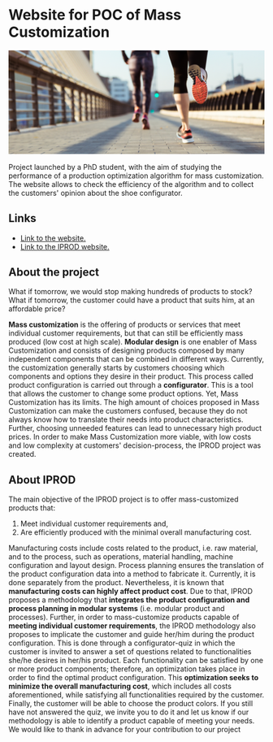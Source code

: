 # Website for POC of Mass Customization

![image](images/bg1-old2.jpg)

Project launched by a PhD student, with the aim of studying the performance of a production optimization algorithm for mass customization.
The website allows to check the efficiency of the algorithm and to collect the customers' opinion about the shoe configurator.

## Links

- [Link to the website.](https://shoe-customisator.rbv.utc.fr/?locale=en)
- [Link to the IPROD website.](https://anr.fr/Project-ANR-17-CE10-0010)

## About the project

What if tomorrow, we would stop making hundreds of products to stock? What if tomorrow, the customer could have a product that suits him, at an affordable price?

**Mass customization** is the offering of products or services that meet individual customer requirements, but that can still be efficiently mass produced (low cost at high scale). **Modular design** is one enabler of Mass Customization and consists of designing products composed by many independent components that can be combined in different ways.
Currently, the customization generally starts by customers choosing which components and options they desire in their product.
This process called product configuration is carried out through a **configurator**. This is a tool that allows the customer to change some product options.
Yet, Mass Customization has its limits. The high amount of choices proposed in Mass Customization can make the customers confused, because they do not always know how to translate their needs into product characteristics. Further, choosing unneeded features can lead to unnecessary high product prices.
In order to make Mass Customization more viable, with low costs and low complexity at customers' decision-process, the IPROD project was created.

## About IPROD

The main objective of the IPROD project is to offer mass-customized products that: 
1. Meet individual customer requirements and,
2. Are efficiently produced with the minimal overall manufacturing cost. 

Manufacturing costs include costs related to the product, i.e. raw material, and to the process, such as operations, material handling, machine configuration and layout design. Process planning ensures the translation of the product configuration data into a method to fabricate it. Currently, it is done separately from the product. Nevertheless, it is known that **manufacturing costs can highly affect product cost**. Due to that, IPROD proposes a methodology that **integrates the product configuration and process planning in modular systems** (i.e. modular product and processes). Further, in order to mass-customize products capable of **meeting individual customer requirements**, the IPROD methodology also proposes to implicate the customer and guide her/him during the product configuration. This is done through a configurator-quiz in which the customer is invited to answer a set of questions related to functionalities she/he desires in her/his product. Each functionality can be satisfied by one or more product components; therefore, an optimization takes place in order to find the optimal product configuration. This **optimization seeks to minimize the overall manufacturing cost**, which includes all costs aforementioned, while satisfying all functionalities required by the customer. Finally, the customer will be able to choose the product colors. If you still have not answered the quiz, we invite you to do it and let us know if our methodology is able to identify a product capable of meeting your needs. We would like to thank in advance for your contribution to our project
